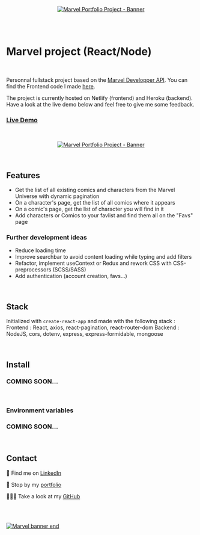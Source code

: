 <p align="center">
<a href="https://marvel-jolisdegats.netlify.app/ ">
  <img src="https://res.cloudinary.com/dqp905mfv/image/upload/v1601692522/portfolio/ReadMe/marvel_tseusa.jpg" alt ="Marvel Portfolio Project - Banner"  />
  </a>
</p>
<br/>
<br/>
<h1>Marvel project (React/Node)</h1>
<br/>
<p> Personnal fullstack project based on the <a href="https://developer.marvel.com/">Marvel Developper API</a>. You can find the Frontend code I made <a href="https://github.com/jolisdegats/marvel-frontend"> here</a>.<p><p>
The project is currently hosted on Netlify (frontend) and Heroku (backend). Have a look at the live demo below and feel free to give me some feedback. </p>

<h3>
<a href="https://marvel-jolisdegats.netlify.app/">Live Demo</a>
</h3>
<br/>
<p align="center">
<a href="https://marvel-jolisdegats.netlify.app/ ">
  <img src="https://res.cloudinary.com/dqp905mfv/image/upload/v1601624221/portfolio/marvel/Marvel_gb6myd.gif" alt ="Marvel Portfolio Project - Banner"  />
  </a>
</p>
<br/>
<h2>Features</h2>
<ul>
  <li>Get the list of all existing comics and characters from the Marvel Universe with dynamic pagination</li>
  
  <li>On a character&apos;s page, get the list of all comics where it appears</li>
  
  <li>On a comic&apos;s page, get the list of character you will find in it</li>
  
  <li>Add characters or Comics to your favlist and find them all on the "Favs" page</li>
 
  </ul>







<h3>Further development ideas</h3>
<ul>
  <li>Reduce loading time</li>
  <li>Improve searchbar to avoid content loading while typing and add filters</li>
  <li>Refactor, implement useContext or Redux and rework CSS with CSS-preprocessors (SCSS/SASS)</li>
  <li>Add authentication (account creation, favs...)</li>
  </ul>


<br/>
<h2>Stack</h2>

Initialized with `create-react-app` and made with the following stack :
Frontend : React, axios, react-pagination, react-router-dom
Backend : NodeJS, cors, dotenv, express, express-formidable, mongoose


<br/>
<h2>Install</h2>

<h3>COMING SOON...</h3>

<br/>
<h3>Environment variables</h3>

<h3>COMING SOON...</h3>


<br/>
<h2>Contact</h2>
<p>💼 Find me on <a href="https://www.linkedin.com/in/julieszwarc/">LinkedIn</a></p>

<p>🦄 Stop by my <a href="https://julieszwarc.com">portfolio</a></p>

<p>👩🏼‍💻 Take a look at my <a href="https://github.com/jolisdegats">GitHub</a></p>
<br/>
<br/>

[![Marvel banner end](https://res.cloudinary.com/dqp905mfv/image/upload/v1601688053/portfolio/ReadMe/marvel-end_dyrjao.jpg "Marvel banner end")](https://marvel-jolisdegats.netlify.app/ "Marvel banner end")
